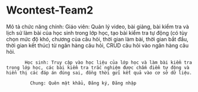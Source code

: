 # Wcontest-Team2

Mô tả chức năng chính:
           Giáo viên: Quản lý video, bài giảng, bài kiểm tra và lịch sử làm bài của học sinh trong lớp học, tạo bài kiểm tra tự động (có tùy chọn mức độ khó, chương của câu hỏi, thời gian làm bài, thời gian bắt đầu, thời gian kết thúc) từ ngân hàng câu hỏi, CRUD câu hỏi vào ngân hàng câu hỏi.

           Học sinh: Truy cập vào học liệu của lớp học và làm bài kiểm tra trong lớp học, các bài kiểm tra trắc nghiệm được chấm điểm tự động và hiển thị các đáp án đúng sai, đồng thời gửi kết quả vào cơ sở dữ liệu.

             Chung: Quên mật khẩu, Đăng ký, Đăng nhập
